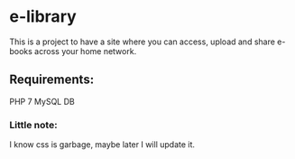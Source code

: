 # e-library
This is a project to have a site where you can access, upload and share e-books across your home network.

## Requirements:
PHP 7
MySQL DB

### Little note:
I know css is garbage, maybe later I will update it.
